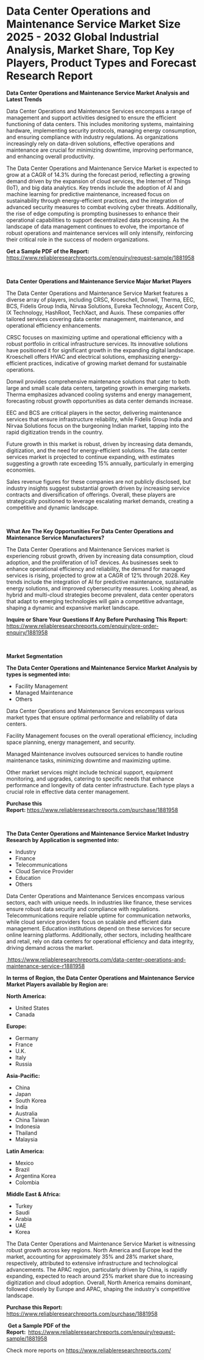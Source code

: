 <p><h1>Data Center Operations and Maintenance Service Market Size 2025 - 2032 Global Industrial Analysis, Market Share, Top Key Players, Product Types and Forecast Research Report</h1></p><p><strong>Data Center Operations and Maintenance Service Market Analysis and Latest Trends</strong></p>
<p><p>Data Center Operations and Maintenance Services encompass a range of management and support activities designed to ensure the efficient functioning of data centers. This includes monitoring systems, maintaining hardware, implementing security protocols, managing energy consumption, and ensuring compliance with industry regulations. As organizations increasingly rely on data-driven solutions, effective operations and maintenance are crucial for minimizing downtime, improving performance, and enhancing overall productivity.</p><p>The Data Center Operations and Maintenance Service Market is expected to grow at a CAGR of 14.3% during the forecast period, reflecting a growing demand driven by the expansion of cloud services, the Internet of Things (IoT), and big data analytics. Key trends include the adoption of AI and machine learning for predictive maintenance, increased focus on sustainability through energy-efficient practices, and the integration of advanced security measures to combat evolving cyber threats. Additionally, the rise of edge computing is prompting businesses to enhance their operational capabilities to support decentralized data processing. As the landscape of data management continues to evolve, the importance of robust operations and maintenance services will only intensify, reinforcing their critical role in the success of modern organizations.</p></p>
<p><strong>Get a Sample PDF of the Report:&nbsp;</strong> <a href="https://www.reliableresearchreports.com/enquiry/request-sample/1881958?utm_campaign=2216&utm_medium=2&utm_source=Github&utm_content=ia&utm_term=11032025&utm_id=data-center-operations-and-maintenance-service">https://www.reliableresearchreports.com/enquiry/request-sample/1881958</a></p>
<p>&nbsp;</p>
<p><strong>Data Center Operations and Maintenance Service Major Market Players</strong></p>
<p><p>The Data Center Operations and Maintenance Service Market features a diverse array of players, including CRSC, Kroeschell, Donwil, Therma, EEC, BCS, Fidelis Group India, Nirvaa Solutions, Eureka Technology, Ascent Corp, IX Technology, HashRoot, TechXact, and Auxis. These companies offer tailored services covering data center management, maintenance, and operational efficiency enhancements.</p><p>CRSC focuses on maximizing uptime and operational efficiency with a robust portfolio in critical infrastructure services. Its innovative solutions have positioned it for significant growth in the expanding digital landscape. Kroeschell offers HVAC and electrical solutions, emphasizing energy-efficient practices, indicative of growing market demand for sustainable operations.</p><p>Donwil provides comprehensive maintenance solutions that cater to both large and small scale data centers, targeting growth in emerging markets. Therma emphasizes advanced cooling systems and energy management, forecasting robust growth opportunities as data center demands increase.</p><p>EEC and BCS are critical players in the sector, delivering maintenance services that ensure infrastructure reliability, while Fidelis Group India and Nirvaa Solutions focus on the burgeoning Indian market, tapping into the rapid digitization trends in the country.</p><p>Future growth in this market is robust, driven by increasing data demands, digitization, and the need for energy-efficient solutions. The data center services market is projected to continue expanding, with estimates suggesting a growth rate exceeding 15% annually, particularly in emerging economies.</p><p>Sales revenue figures for these companies are not publicly disclosed, but industry insights suggest substantial growth driven by increasing service contracts and diversification of offerings. Overall, these players are strategically positioned to leverage escalating market demands, creating a competitive and dynamic landscape.</p></p>
<p>&nbsp;</p>
<p><strong>What Are The Key Opportunities For Data Center Operations and Maintenance Service Manufacturers?</strong></p>
<p><p>The Data Center Operations and Maintenance Services market is experiencing robust growth, driven by increasing data consumption, cloud adoption, and the proliferation of IoT devices. As businesses seek to enhance operational efficiency and reliability, the demand for managed services is rising, projected to grow at a CAGR of 12% through 2028. Key trends include the integration of AI for predictive maintenance, sustainable energy solutions, and improved cybersecurity measures. Looking ahead, as hybrid and multi-cloud strategies become prevalent, data center operators that adapt to emerging technologies will gain a competitive advantage, shaping a dynamic and expansive market landscape.</p></p>
<p><strong>Inquire or Share Your Questions If Any Before Purchasing This Report:</strong> <a href="https://www.reliableresearchreports.com/enquiry/pre-order-enquiry/1881958?utm_campaign=2216&utm_medium=2&utm_source=Github&utm_content=ia&utm_term=11032025&utm_id=data-center-operations-and-maintenance-service">https://www.reliableresearchreports.com/enquiry/pre-order-enquiry/1881958</a></p>
<p>&nbsp;</p>
<p><strong>Market Segmentation</strong></p>
<p><strong>The Data Center Operations and Maintenance Service Market Analysis by types is segmented into:</strong></p>
<p><ul><li>Facility Management</li><li>Managed Maintenance</li><li>Others</li></ul></p>
<p><p>Data Center Operations and Maintenance Services encompass various market types that ensure optimal performance and reliability of data centers. </p><p>Facility Management focuses on the overall operational efficiency, including space planning, energy management, and security. </p><p>Managed Maintenance involves outsourced services to handle routine maintenance tasks, minimizing downtime and maximizing uptime. </p><p>Other market services might include technical support, equipment monitoring, and upgrades, catering to specific needs that enhance performance and longevity of data center infrastructure. Each type plays a crucial role in effective data center management.</p></p>
<p><strong>Purchase this Report:&nbsp;</strong><a href="https://www.reliableresearchreports.com/purchase/1881958?utm_campaign=2216&utm_medium=2&utm_source=Github&utm_content=ia&utm_term=11032025&utm_id=data-center-operations-and-maintenance-service">https://www.reliableresearchreports.com/purchase/1881958</a></p>
<p>&nbsp;</p>
<p><strong>The Data Center Operations and Maintenance Service Market Industry Research by Application is segmented into:</strong></p>
<p><ul><li>Industry</li><li>Finance</li><li>Telecommunications</li><li>Cloud Service Provider</li><li>Education</li><li>Others</li></ul></p>
<p><p>Data Center Operations and Maintenance Services encompass various sectors, each with unique needs. In industries like finance, these services ensure robust data security and compliance with regulations. Telecommunications require reliable uptime for communication networks, while cloud service providers focus on scalable and efficient data management. Education institutions depend on these services for secure online learning platforms. Additionally, other sectors, including healthcare and retail, rely on data centers for operational efficiency and data integrity, driving demand across the market.</p></p>
<p><a href="https://www.reliableresearchreports.com/data-center-operations-and-maintenance-service-r1881958?utm_campaign=2216&utm_medium=2&utm_source=Github&utm_content=ia&utm_term=11032025&utm_id=data-center-operations-and-maintenance-service">&nbsp;https://www.reliableresearchreports.com/data-center-operations-and-maintenance-service-r1881958</a></p>
<p><strong>In terms of Region, the Data Center Operations and Maintenance Service Market Players available by Region are:</strong></p>
<p>
    <p> <strong> North America: </strong>
        <ul>
            <li>United States</li>
            <li>Canada</li>
        </ul>
        </p> 
    <p> <strong> Europe: </strong>
        <ul>
            <li>Germany</li>
            <li>France</li>
            <li>U.K.</li>
            <li>Italy</li>
            <li>Russia</li>
        </ul>
        </p> 
    <p> <strong> Asia-Pacific: </strong>
        <ul>
            <li>China</li>
            <li>Japan</li>
            <li>South Korea</li>
            <li>India</li>
            <li>Australia</li>
            <li>China Taiwan</li>
            <li>Indonesia</li>
            <li>Thailand</li>
            <li>Malaysia</li>
        </ul>
        </p> 
    <p> <strong> Latin America: </strong>
        <ul>
            <li>Mexico</li>
            <li>Brazil</li>
            <li>Argentina Korea</li>
            <li>Colombia</li>
        </ul>
        </p> 
    <p> <strong> Middle East & Africa: </strong>
        <ul>
            <li>Turkey</li>
            <li>Saudi</li>
            <li>Arabia</li>
            <li>UAE</li>
            <li>Korea</li>
        </ul>
    </p>
    </p>
<p><p>The Data Center Operations and Maintenance Service Market is witnessing robust growth across key regions. North America and Europe lead the market, accounting for approximately 35% and 28% market share, respectively, attributed to extensive infrastructure and technological advancements. The APAC region, particularly driven by China, is rapidly expanding, expected to reach around 25% market share due to increasing digitization and cloud adoption. Overall, North America remains dominant, followed closely by Europe and APAC, shaping the industry's competitive landscape.</p></p>
<p><strong>Purchase this Report: </strong><a href="https://www.reliableresearchreports.com/purchase/1881958?utm_campaign=2216&utm_medium=2&utm_source=Github&utm_content=ia&utm_term=11032025&utm_id=data-center-operations-and-maintenance-service">https://www.reliableresearchreports.com/purchase/1881958</a></p>
<p>&nbsp;<strong>Get a Sample PDF of the Report:&nbsp;&nbsp;</strong><a href="https://www.reliableresearchreports.com/enquiry/request-sample/1881958?utm_campaign=2216&utm_medium=2&utm_source=Github&utm_content=ia&utm_term=11032025&utm_id=data-center-operations-and-maintenance-service">https://www.reliableresearchreports.com/enquiry/request-sample/1881958</a></p>
<p><strong></strong></p>
<p>Check more reports on <a href="https://www.reliableresearchreports.com/?utm_campaign=2216&utm_medium=2&utm_source=Github&utm_content=ia&utm_term=11032025&utm_id=data-center-operations-and-maintenance-service">https://www.reliableresearchreports.com/</a></p>